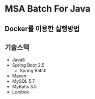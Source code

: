 # MSA Batch For Java

## Docker를 이용한 실행방법

## 기술스택

- Java8
- Spring Boot 2.5
  - Spring Batch
- Maven
- MySQL 5.7
- MyBatis 3.5
- Lombok

